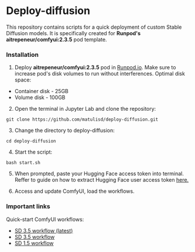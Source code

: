 # Deploy-diffusion

This repository contains scripts for a quick deployment of custom Stable Diffusion models. It is specifically created for **Runpod's aitrepeneur/comfyui:2.3.5** pod template.

### Installation

1. Deploy **aitrepeneur/comfyui:2.3.5** pod in [Runpod.io](https://runpod.io). Make sure to increase pod's disk volumes to run without interferences. Optimal disk space:
* Container disk - 25GB
* Volume disk - 100GB
2. Open the terminal in Jupyter Lab and clone the repository: 
```
git clone https://github.com/matulisd/deploy-diffusion.git
```
3. Change the directory to deploy-diffusion:
```
cd deploy-diffusion
```
4. Start the script:
```
bash start.sh
```
5. When prompted, paste your Hugging Face access token into terminal. Reffer to guide on how to extract Hugging Face user access token [here.](https://huggingface.co/docs/hub/en/security-tokens)

6. Access and update ComfyUI, load the workflows.

### Important links

Quick-start ComfyUI workflows:
* [SD 3.5 workflow (latest)](https://drive.google.com/file/d/1z-1L4gQh9p3XnrWYzIb_k1Or8uvt_flW)
* [SD 3.5 workflow](https://drive.google.com/file/d/1NbvkFbSaQ1MZi-fW-_O7GiKZNsJgoIqm)
* [SD 1.5 workflow](https://drive.google.com/file/d/1ZalcyicANkm1duGJeRtQ1-y_f4vt8xVi)
